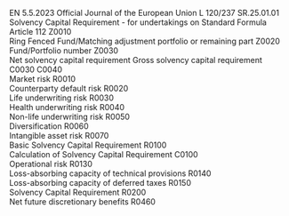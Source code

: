 EN  5.5.2023 Official Journal of the European Union L 120/237
 SR.25.01.01  
Solvency Capital Requirement - for undertakings on Standard Formula  
Article 112  Z0010  
Ring Fenced Fund/Matching adjustment portfolio or remaining part  Z0020  
Fund/Portfolio number  Z0030  
Net solvency capital 
requirement  Gross solvency 
capital requirement  
C0030  C0040  
Market risk  R0010  
Counterparty default risk  R0020  
Life underwriting risk  R0030  
Health underwriting risk  R0040  
Non-life underwriting risk  R0050  
Diversification  R0060  
Intangible asset risk  R0070  
Basic Solvency Capital Requirement  R0100  
Calculation of Solvency Capital Requirement  C0100  
Operational risk  R0130  
Loss-absorbing capacity of technical provisions  R0140  
Loss-absorbing capacity of deferred taxes  R0150  
Solvency Capital Requirement  R0200  
Net future discretionary benefits  R0460